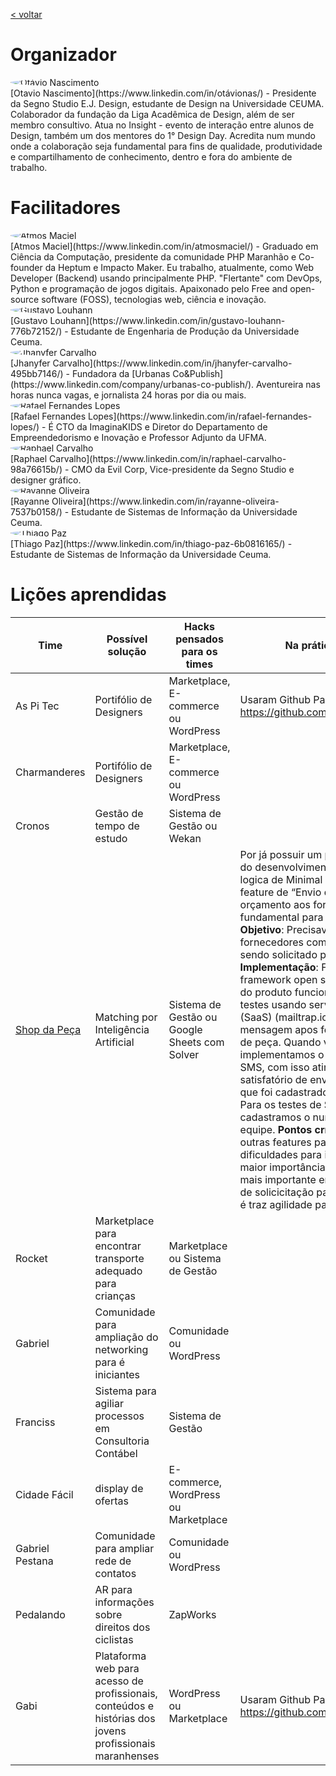 [< voltar](https://productsandhacks.com/)
# Organizador

<img style="vertical-align: middle; border-radius: 50%; display: block; margin-left: auto; margin-right: auto;" src="https://github.com/nite-ceuma/products-and-hacks/raw/gh-pages/img/otavio_nascimento.png" alt="Otávio Nascimento">
[Otavio Nascimento](https://www.linkedin.com/in/otávionas/) - Presidente da Segno Studio E.J. Design, estudante de Design na Universidade CEUMA. Colaborador da fundação da Liga Acadêmica de Design, além de ser membro consultivo. Atua no Insight - evento de interação entre alunos de Design, também um dos mentores do 1° Design Day. Acredita num mundo onde a colaboração seja fundamental para fins de qualidade, produtividade e compartilhamento de conhecimento, dentro e fora do ambiente de trabalho.

# Facilitadores
<img style="vertical-align: middle; border-radius: 50%; display: block; margin-left: auto; margin-right: auto;" src="https://github.com/nite-ceuma/products-and-hacks/raw/gh-pages/img/atmos_maciel.png" alt="Atmos Maciel">
[Atmos Maciel](https://www.linkedin.com/in/atmosmaciel/) - Graduado em Ciência da Computação, presidente da comunidade PHP Maranhão e Co-founder da Heptum e Impacto Maker. Eu trabalho, atualmente, como Web Developer (Backend) usando principalmente PHP. "Flertante" com DevOps, Python e programação de jogos digitais. Apaixonado pelo Free and open-source software (FOSS), tecnologias web, ciência e inovação.

<img style="vertical-align: middle; border-radius: 50%; display: block; margin-left: auto; margin-right: auto;" src="https://github.com/nite-ceuma/products-and-hacks/raw/gh-pages/img/gustavo_louhann.png" alt="Gustavo Louhann">
[Gustavo Louhann](https://www.linkedin.com/in/gustavo-louhann-776b72152/) - Estudante de Engenharia de Produção da Universidade Ceuma.

<img style="vertical-align: middle; border-radius: 50%; display: block; margin-left: auto; margin-right: auto;" src="https://github.com/nite-ceuma/products-and-hacks/raw/gh-pages/img/jhanyfer_carvalho.png" alt="Jhanyfer Carvalho">
[Jhanyfer Carvalho](https://www.linkedin.com/in/jhanyfer-carvalho-495bb7146/) - Fundadora da [Urbanas Co&Publish](https://www.linkedin.com/company/urbanas-co-publish/). Aventureira nas horas nunca vagas, e jornalista 24 horas por dia ou mais.

<img style="vertical-align: middle; border-radius: 50%; display: block; margin-left: auto; margin-right: auto;" src="https://github.com/nite-ceuma/products-and-hacks/raw/gh-pages/img/rafael_fernandes_lopes.png" alt="Rafael Fernandes Lopes">
[Rafael Fernandes Lopes](https://www.linkedin.com/in/rafael-fernandes-lopes/) - É CTO da ImaginaKIDS e Diretor do Departamento de Empreendedorismo e Inovação e Professor Adjunto da UFMA.

<img style="vertical-align: middle; border-radius: 50%; display: block; margin-left: auto; margin-right: auto;" src="https://github.com/nite-ceuma/products-and-hacks/raw/gh-pages/img/raphael_carvalho.png" alt="Raphael Carvalho">
[Raphael Carvalho](https://www.linkedin.com/in/raphael-carvalho-98a76615b/) - CMO  da Evil Corp, Vice-presidente  da Segno Studio e designer gráfico.

<img style="vertical-align: middle; border-radius: 50%; display: block; margin-left: auto; margin-right: auto;" src="https://github.com/nite-ceuma/products-and-hacks/raw/gh-pages/img/rayanne_oliveira.png" alt="Rayanne Oliveira">
[Rayanne Oliveira](https://www.linkedin.com/in/rayanne-oliveira-7537b0158/) - Estudante de Sistemas de Informação da Universidade Ceuma.

<img style="vertical-align: middle; border-radius: 50%; display: block; margin-left: auto; margin-right: auto;" src="https://github.com/nite-ceuma/products-and-hacks/raw/gh-pages/img/thiago_paz.png" alt="Thiago Paz">
[Thiago Paz](https://www.linkedin.com/in/thiago-paz-6b0816165/) - Estudante de Sistemas de Informação da Universidade Ceuma.

# Lições aprendidas

Time         | Possível solução | Hacks pensados para os times | Na prática o que aconteceu
------------ | ------------- | ------------- | ------------- | 
As Pi Tec | Portifólio de Designers | Marketplace, E-commerce ou WordPress | Usaram Github Pages e Typeform - https://github.com/atmosmaciel/portaldesignph |
Charmanderes | Portifólio de Designers | Marketplace, E-commerce ou WordPress | |
Cronos | Gestão de tempo de estudo | Sistema de Gestão ou Wekan | |
[Shop da Peça](https://web.shopdapeca.com) | Matching por Inteligência Artificial | Sistema de Gestão ou Google Sheets com Solver | Por já possuir um produto funcional com parte do desenvolvimento já pronto, utilizamos a logica de Minimal Viable Feature para validar a feature de “Envio de SMS de solicitação de orçamento aos fornecedores” etapa fundamental para que o matching seja agil. **Objetivo**: Precisavamos enviar um SMS aos fornecedores com um resumo do que estava sendo solicitado pelo usuário (solicitante). **Implementação**: Foi utilizado o Laravel, framework open source para desenvolvimento do produto funcional, após isso iniciamos os testes usando serviço de email local mailtrap (SaaS) (mailtrap.io) para validar o envio da mensagem apos feita solicitação de orçamento de peça. Quando validamos o envio de email, implementamos o [twilio (SaaS)](https://www.twilio.com/) para enviar o SMS, com isso atingimos um resultado satisfatório de envio de SMS para o numero que foi cadastrado simulando um fornecedor; Para os testes de SMS com o twilio cadastramos o numero de um membro da equipe. **Pontos críticos**: Inicialmente tinhamos outras features para validar, isso nos trouxe dificuldades para identificar qual sera a de maior importância. Concluímos que a feature mais importante era a de envio de mensagem de solicicitação para os fornecedores pois isso é traz agilidade para o matching; |
Rocket | Marketplace para encontrar transporte adequado para crianças | Marketplace ou Sistema de Gestão | |
Gabriel | Comunidade para ampliação do networking  para é iniciantes | Comunidade ou WordPress | |	
Franciss | Sistema para agiliar processos em Consultoria Contábel | Sistema de Gestão | |		
Cidade Fácil | display de ofertas | E-commerce, WordPress ou Marketplace | |
Gabriel Pestana | Comunidade para ampliar rede de contatos	| Comunidade ou WordPress | |
Pedalando | AR para informações sobre direitos dos ciclistas | ZapWorks | |		
Gabi | Plataforma web para acesso de profissionais, conteúdos e histórias dos jovens profissionais maranhenses | WordPress ou Marketplace |Usaram Github Pages e Typeform - https://github.com/impactomaker/mare|
